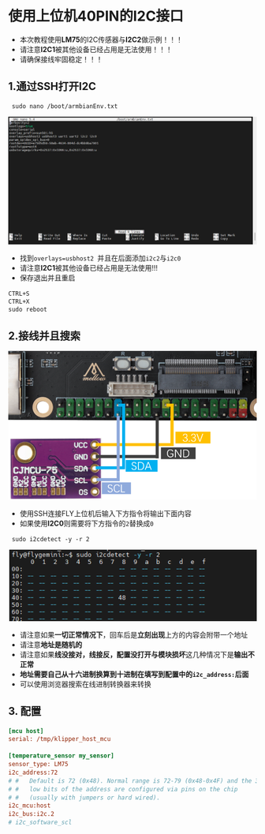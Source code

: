 # 使用上位机40PIN的I2C接口

* 本次教程使用**LM75**的I2C传感器与**I2C2**做示例！！！
* 请注意**I2C1**被其他设备已经占用是无法使用！！！
* 请确保接线牢固稳定！！！

## 1.通过SSH打开I2C

```
 sudo nano /boot/armbianEnv.txt
```

![I2C](../../images/boards/fly_pi_v2/I2C.png)

* 找到`overlays=usbhost2 `并且在后面添加`i2c2`与`i2c0`
* 请注意**I2C1**被其他设备已经占用是无法使用!!!
* 保存退出并且重启

```
CTRL+S
CTRL+X
sudo reboot
```

## 2.接线并且搜索

![I2C](../../images/boards/fly_pi_v2/i2c2.png)

* 使用SSH连接FLY上位机后输入下方指令将输出下面内容
* 如果使用**I2C0**则需要将下方指令的`2`替换成`0`

```
 sudo i2cdetect -y -r 2
```

![I2C](../../images/boards/fly_pi_v2/i2c1.png)

* 请注意如果**一切正常情况下**，回车后是**立刻出现**上方的内容会附带一个地址
* 请注意**地址是随机的**
* 请注意如果**线没接对，线接反，配置没打开与模块损坏**这几种情况下是**输出不正常**
* **地址需要自己从十六进制换算到十进制在填写到配置中的`i2c_address:`后面**
* 可以使用浏览器搜索在线进制转换器来转换

## 3. 配置

```cfg
[mcu host]
serial: /tmp/klipper_host_mcu

[temperature_sensor my_sensor]
sensor_type: LM75
i2c_address:72
# #   Default is 72 (0x48). Normal range is 72-79 (0x48-0x4F) and the 3
# #   low bits of the address are configured via pins on the chip
# #   (usually with jumpers or hard wired).
i2c_mcu:host
i2c_bus:i2c.2
# i2c_software_scl
```

